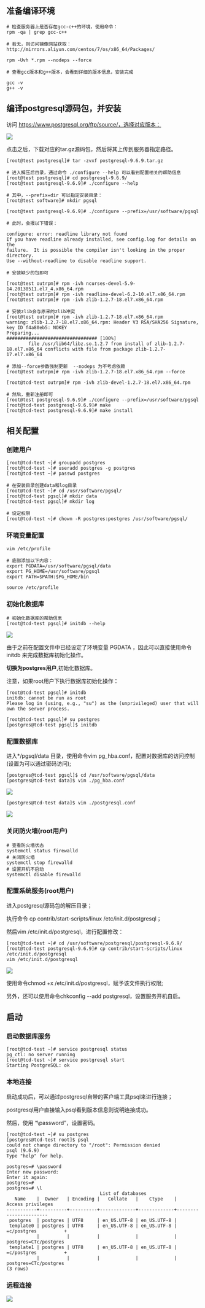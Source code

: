 ## 准备编译环境

```
# 检查服务器上是否存在gcc-c++的环境，使用命令：
rpm -qa | grep gcc-c++

# 若无，则访问镜像网站获取：http://mirrors.aliyun.com/centos/7/os/x86_64/Packages/

rpm -Uvh *.rpm --nodeps --force

# 查看gcc版本和g++版本，会看到详细的版本信息，安装完成

gcc -v
g++ -v

```

## 编译postgresql源码包，并安装

访问 https://www.postgresql.org/ftp/source/，选择对应版本：

![](PostgresSQL安装_files/1.jpg)

点击之后，下载对应的tar.gz源码包，然后将其上传到服务器指定路径。

```
[root@test postgresql]# tar -zvxf postgresql-9.6.9.tar.gz 

# 进入解压后目录，通过命令 ./configure --help 可以看到配置相关的帮助信息
[root@test postgresql]# cd postgresql-9.6.9/
[root@test postgresql-9.6.9]# ./configure --help

# 其中，--prefix=dir 可以指定安装目录：
[root@test software]# mkdir pgsql

[root@test postgresql-9.6.9]# ./configure --prefix=/usr/software/pgsql

# 此时，会报以下错误：

configure: error: readline library not found
If you have readline already installed, see config.log for details on the
failure.  It is possible the compiler isn't looking in the proper directory.
Use --without-readline to disable readline support.

# 安装缺少的包即可

[root@test outrpm]# rpm -ivh ncurses-devel-5.9-14.20130511.el7_4.x86_64.rpm 
[root@test outrpm]# rpm -ivh readline-devel-6.2-10.el7.x86_64.rpm 
[root@test outrpm]# rpm -ivh zlib-1.2.7-18.el7.x86_64.rpm 

# 安装zlib会与原来的zlib冲突
[root@test outrpm]# rpm -ivh zlib-1.2.7-18.el7.x86_64.rpm 
warning: zlib-1.2.7-18.el7.x86_64.rpm: Header V3 RSA/SHA256 Signature, key ID f4a80eb5: NOKEY
Preparing...                          ################################# [100%]
        file /usr/lib64/libz.so.1.2.7 from install of zlib-1.2.7-18.el7.x86_64 conflicts with file from package zlib-1.2.7-17.el7.x86_64

# 添加--force参数强制更新  --nodeps 为不考虑依赖
[root@test outrpm]# rpm -ivh zlib-1.2.7-18.el7.x86_64.rpm --force

[root@tcd-test outrpm]# rpm -ivh zlib-devel-1.2.7-18.el7.x86_64.rpm 

# 然后，重新注册即可
[root@test postgresql-9.6.9]# ./configure --prefix=/usr/software/pgsql
[root@tcd-test postgresql-9.6.9]# make
[root@tcd-test postgresql-9.6.9]# make install

```

## 相关配置

### 创建用户

```
[root@tcd-test ~]# groupadd postgres
[root@tcd-test ~]# useradd postgres -g postgres
[root@tcd-test ~]# passwd postgres

# 在安装目录创建data和log目录
[root@tcd-test ~]# cd /usr/software/pgsql/
[root@tcd-test pgsql]# mkdir data
[root@tcd-test pgsql]# mkdir log

# 设定权限
[root@tcd-test ~]# chown -R postgres:postgres /usr/software/pgsql/

```

### 环境变量配置

```
vim /etc/profile

# 底部添加以下内容：
export PGDATA=/usr/software/pgsql/data
export PG_HOME=/usr/software/pgsql
export PATH=$PATH:$PG_HOME/bin

source /etc/profile
```

### 初始化数据库

```
# 初始化数据库的帮助信息
[root@tcd-test pgsql]# initdb --help

```
![](PostgresSQL安装_files/2.jpg)

由于之前在配置文件中已经设定了环境变量 PGDATA ，因此可以直接使用命令 initdb 来完成数据库初始化操作。

**切换为postgres用户**,初始化数据库。

注意，如果root用户下执行数据库初始化操作：

```
[root@tcd-test pgsql]# initdb 
initdb: cannot be run as root
Please log in (using, e.g., "su") as the (unprivileged) user that will
own the server process.

[root@tcd-test pgsql]# su postgres
[postgres@tcd-test pgsql]$ initdb 

```

### 配置数据库

进入*/pgsql/data 目录，使用命令vim pg_hba.conf，配置对数据库的访问控制(设置为可以通过密码访问);

```
[postgres@tcd-test pgsql]$ cd /usr/software/pgsql/data
[postgres@tcd-test data]$ vim ./pg_hba.conf 

```

![](PostgresSQL安装_files/3.jpg)

```
[postgres@tcd-test data]$ vim ./postgresql.conf 

```

![](PostgresSQL安装_files/4.jpg)

### 关闭防火墙(root用户)

```
# 查看防火墙状态
systemctl status firewalld
# 关闭防火墙
systemctl stop firewalld
# 设置开机不启动
systemctl disable firewalld
```

### 配置系统服务(root用户)

进入postgresql源码包的解压目录；

执行命令 cp contrib/start-scripts/linux /etc/init.d/postgresql；

然后vim /etc/init.d/postgresql，进行配置修改：

```
[root@tcd-test ~]# cd /usr/software/postgresql/postgresql-9.6.9/
[root@tcd-test postgresql-9.6.9]# cp contrib/start-scripts/linux /etc/init.d/postgresql
vim /etc/init.d/postgresql

```

![](PostgresSQL安装_files/5.jpg)

使用命令chmod +x /etc/init.d/postgresql，赋予该文件执行权限;

另外，还可以使用命令chkconfig --add postgresql，设置服务开机自启。

## 启动

### 启动数据库服务

```
[root@tcd-test ~]# service postgresql status
pg_ctl: no server running
[root@tcd-test ~]# service postgresql start
Starting PostgreSQL: ok

```

### 本地连接

启动成功后，可以通过postgresql自带的客户端工具psql来进行连接；

postgresql用户直接输入psql看到版本信息则说明连接成功。

然后，使用 “\password”，设置密码。

```
[root@tcd-test ~]# su postgres
[postgres@tcd-test root]$ psql
could not change directory to "/root": Permission denied
psql (9.6.9)
Type "help" for help.

postgres=# \password
Enter new password: 
Enter it again: 
postgres=# 
postgres=# \l
                                  List of databases
   Name    |  Owner   | Encoding |   Collate   |    Ctype    |   Access privileges   
-----------+----------+----------+-------------+-------------+-----------------------
 postgres  | postgres | UTF8     | en_US.UTF-8 | en_US.UTF-8 | 
 template0 | postgres | UTF8     | en_US.UTF-8 | en_US.UTF-8 | =c/postgres          +
           |          |          |             |             | postgres=CTc/postgres
 template1 | postgres | UTF8     | en_US.UTF-8 | en_US.UTF-8 | =c/postgres          +
           |          |          |             |             | postgres=CTc/postgres
(3 rows)

```

### 远程连接

![](PostgresSQL安装_files/6.jpg)

